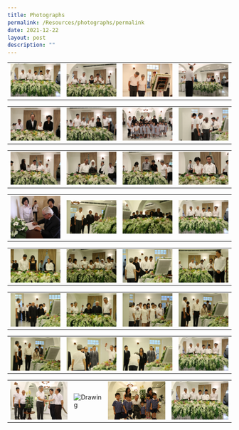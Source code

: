 ```yaml
---
title: Photographs
permalink: /Resources/photographs/permalink
date: 2021-12-22
layout: post
description: ""
---
```

<table><tbody><tr>
<td> <img src="/images/photographs/KEN_7731.jpg" alt="Drawing" style="width: 250px;"> </td>
<td> <img src="/images/photographs/NG__1859.jpg" alt="Drawing" style="width: 250px;"> </td>
<td> <img src="/images/photographs/TTTL9312.jpg" alt="Drawing" style="width: 250px;"> </td>
	<td> <img src="/images/photographs/NG__1899.jpeg" alt="Drawing" style="width: 250px;"> </td>
</tr></tbody></table>



<table><tbody><tr>
<td> <img src="/images/photographs/NG__1801.jpg" alt="Drawing" style="width: 250px;"> </td>
<td> <img src="/images/photographs/NG__1415.jpg" alt="Drawing" style="width: 250px;"> </td>
<td> <img src="/images/photographs/NG__1738.jpg" alt="Drawing" style="width: 250px;"> </td>
	<td> <img src="/images/photographs/NG__1333.jpg" alt="Drawing" style="width: 250px;"> </td>
</tr></tbody></table>

<table><tbody><tr>
<td> <img src="/images/photographs//NG__0576r.jpg" alt="Drawing" style="width: 250px;"> </td>
<td> <img src="/images/photographs/NG__0479r.jpg" alt="Drawing" style="width: 250px;"> </td>
<td> <img src="/images/photographs/NG__0743r.jpg" alt="Drawing" style="width: 250px;"> </td>
	<td> <img src="/images/photographs/NG__0555r.jpg" alt="Drawing" style="width: 250px;"> </td>
</tr></tbody></table>

<table><tbody><tr>
<td> <img src="/images/photographs//NG__0398.jpg" alt="Drawing" style="width: 250px;"> </td>
<td> <img src="/images/photographs/KEN_0265r.jpg" alt="Drawing" style="width: 250px;"> </td>
<td> <img src="/images/photographs/KEN_0278r.jpg" alt="Drawing" style="width: 250px;"> </td>
	<td> <img src="/images/photographs/KEN_7731.jpg" alt="Drawing" style="width: 250px;"> </td>
</tr></tbody></table>

<table><tbody><tr>
<td> <img src="/images/photographs//KEN_0290r.jpg" alt="Drawing" style="width: 250px;"> </td>
<td> <img src="/images/photographs/KEN_0192r.jpg" alt="Drawing" style="width: 250px;"> </td>
<td> <img src="/images/photographs/KEN_0243r.jpg" alt="Drawing" style="width: 250px;"> </td>
	<td> <img src="/images/photographs/KEN_0235r.jpg" alt="Drawing" style="width: 250px;"> </td>
</tr></tbody></table>

<table><tbody><tr>
<td> <img src="/images/photographs//KEN_0147_r.jpg" alt="Drawing" style="width: 250px;"> </td>
<td> <img src="/images/photographs/KEN_0153r.jpg" alt="Drawing" style="width: 250px;"> </td>
<td> <img src="/images/photographs/KEN_0186r.jpg" alt="Drawing" style="width: 250px;"> </td>
	<td> <img src="/images/photographs/KEN_0312r.jpg" alt="Drawing" style="width: 250px;"> </td>
</tr></tbody></table>

<table><tbody><tr>
<td> <img src="/images/photographs//KEN_0312r.jpg" alt="Drawing" style="width: 250px;"> </td>
<td> <img src="/images/photographs/KEN_0336r.jpg" alt="Drawing" style="width: 250px;"> </td>
<td> <img src="/images/photographs/KEN_0340r.jpg" alt="Drawing" style="width: 250px;"> </td>
	<td> <img src="/images/photographs/KEN_7731.jpg" alt="Drawing" style="width: 250px;"> </td>
</tr></tbody></table>

<table><tbody><tr>
<td> <img src="/images/photographs//KEN_7823.jpg" alt="Drawing" style="width: 250px;"> </td>
<td> <img src="/images/photographs/KEN_8874.jpg" alt="Drawing" style="width: 250px;"> </td>
<td> <img src="/images/photographs/GOH_8283.jpg" alt="Drawing" style="width: 250px;"> </td>
	<td> <img src="/images/photographs/KEN_7731.jpg" alt="Drawing" style="width: 250px;"> </td>
</tr></tbody></table>